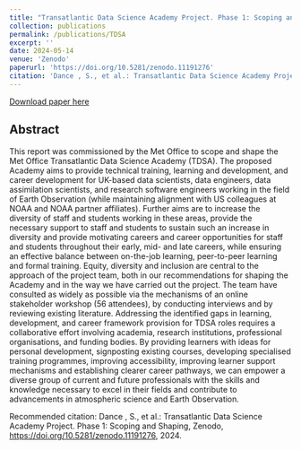 ```yaml
---
title: "Transatlantic Data Science Academy Project. Phase 1: Scoping and Shaping"
collection: publications
permalink: /publications/TDSA
excerpt: ''
date: 2024-05-14
venue: 'Zenodo'
paperurl: 'https://doi.org/10.5281/zenodo.11191276'
citation: 'Dance , S., et al.: Transatlantic Data Science Academy Project. Phase 1: Scoping and Shaping, 2024.'
---
```

<!-- This paper is about the number 1. The number 2 is left for future work. -->

[Download paper here](https://doi.org/10.5281/zenodo.11191276)

## Abstract 
This report was commissioned by the Met Office to scope and shape the Met Office Transatlantic Data Science Academy (TDSA). The proposed Academy aims to provide technical training, learning and development, and career development for UK-based data scientists, data engineers, data assimilation scientists, and research software engineers working in the field of Earth Observation (while maintaining alignment with US colleagues at NOAA and NOAA partner affiliates). Further aims are to increase the diversity of staff and students working in these areas, provide the necessary support to staff and students to sustain such an increase in diversity and provide motivating careers and career opportunities for staff and students throughout their early, mid- and late careers, while ensuring an effective balance between on-the-job learning, peer-to-peer learning and formal training. Equity, diversity and inclusion are central to the approach of the project team, both in our recommendations for shaping the Academy and in the way we have carried out the project. The team have consulted as widely as possible via the mechanisms of an online stakeholder workshop (56 attendees), by conducting interviews and by reviewing existing literature. Addressing the identified gaps in learning, development, and career framework provision for TDSA roles requires a collaborative effort involving academia, research institutions, professional organisations, and funding bodies. By providing learners with ideas for personal development, signposting existing courses, developing specialised training programmes, improving accessibility, improving learner support mechanisms and establishing clearer career pathways, we can empower a diverse group of current and future professionals with the skills and knowledge necessary to excel in their fields and contribute to advancements in atmospheric science and Earth Observation.

Recommended citation: Dance , S., et al.: Transatlantic Data Science Academy Project. Phase 1: Scoping and Shaping, Zenodo, https://doi.org/10.5281/zenodo.11191276, 2024.